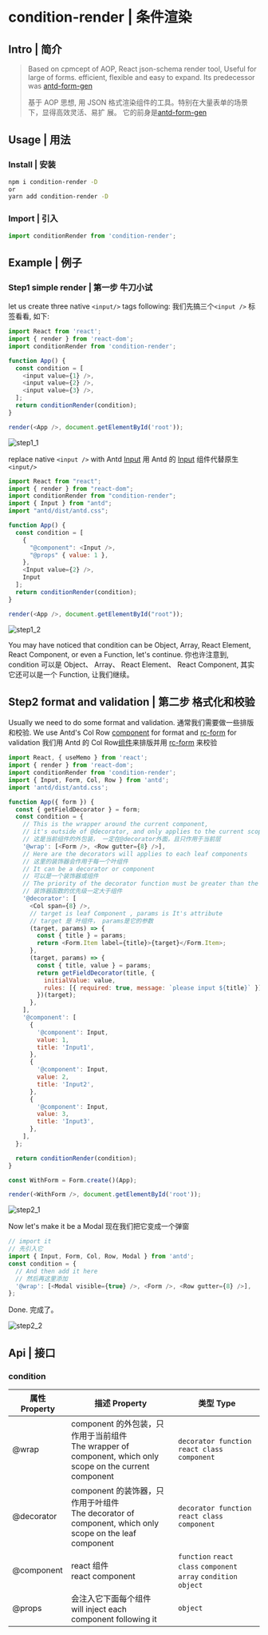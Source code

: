 # condition-render | 条件渲染

## Intro | 简介

> Based on cpmcept of AOP, React json-schema render tool, Useful for large of
> forms. efficient, flexible and easy to expand.
> Its predecessor was [antd-form-gen](https://www.npmjs.com/package/antd-form-gen)
>
> 基于 AOP 思想, 用 JSON 格式渲染组件的工具。特别在大量表单的场景下，显得高效灵活、易扩
> 展。
> 它的前身是[antd-form-gen](https://www.npmjs.com/package/antd-form-gen)

## Usage | 用法

### Install | 安装

```bash
npm i condition-render -D
or
yarn add condition-render -D
```

### Import | 引入

```javascript
import conditionRender from 'condition-render';
```

## Example | 例子

### Step1 simple render | 第一步 牛刀小试

let us create three native `<input/>` tags following:
我们先搞三个`<input />` 标签看看, 如下:

```js
import React from 'react';
import { render } from 'react-dom';
import conditionRender from 'condition-render';

function App() {
  const condition = [
    <input value={1} />,
    <input value={2} />,
    <input value={3} />,
  ];
  return conditionRender(condition);
}

render(<App />, document.getElementById('root'));
```

![step1_1](./examples/doc/assets/step1_1.jpg)

replace native `<input />` with Antd [Input][input]
用 Antd 的 [Input][input-cn] 组件代替原生`<input/>`

```js
import React from "react";
import { render } from "react-dom";
import conditionRender from "condition-render";
import { Input } from "antd";
import "antd/dist/antd.css";

function App() {
  const condition = [
    {
      "@component": <Input />,
      "@props" { value: 1 },
    },
    <Input value={2} />,
    Input
  ];
  return conditionRender(condition);
}

render(<App />, document.getElementById("root"));
```

![step1_2](./examples/doc/assets/step1_2.jpg)

You may have noticed that condition can be Object, Array, React Element,
React Component, or even a Function, let's continue.
你也许注意到, condition 可以是 Object、 Array、 React Element、 React Component,
其实它还可以是一个 Function, 让我们继续。

## Step2 format and validation | 第二步 格式化和校验

Usually we need to do some format and validation.
通常我们需要做一些排版和校验.
We use Antd's Col Row [component][grid] for format and [rc-form][rc-form] for validation
我们用 Antd 的 Col Row[组件][grid-cn]来排版并用 [rc-form][rc-form] 来校验

```js
import React, { useMemo } from 'react';
import { render } from 'react-dom';
import conditionRender from 'condition-render';
import { Input, Form, Col, Row } from 'antd';
import 'antd/dist/antd.css';

function App({ form }) {
  const { getFieldDecorator } = form;
  const condition = {
    // This is the wrapper around the current component,
    // it's outside of @decorator, and only applies to the current scope
    // 这是当前组件的外包装， 一定在@decorator外面，且只作用于当前层
    '@wrap': [<Form />, <Row gutter={8} />],
    // Here are the decorators will applies to each leaf components
    // 这里的装饰器会作用于每一个叶组件
    // It can be a decorator or component
    // 可以是一个装饰器或组件
    // The priority of the decorator function must be greater than the component
    // 装饰器函数的优先级一定大于组件
    '@decorator': [
      <Col span={8} />,
      // target is leaf Component , params is It's attribute
      // target 是 叶组件， params是它的参数
      (target, params) => {
        const { title } = params;
        return <Form.Item label={title}>{target}</Form.Item>;
      },
      (target, params) => {
        const { title, value } = params;
        return getFieldDecorator(title, {
          initialValue: value,
          rules: [{ required: true, message: `please input ${title}` }],
        })(target);
      },
    ],
    '@component': [
      {
        '@component': Input,
        value: 1,
        title: 'Input1',
      },
      {
        '@component': Input,
        value: 2,
        title: 'Input2',
      },
      {
        '@component': Input,
        value: 3,
        title: 'Input3',
      },
    ],
  };

  return conditionRender(condition);
}

const WithForm = Form.create()(App);

render(<WithForm />, document.getElementById('root'));
```

![step2_1](./examples/doc/assets/step2_1.jpg)

Now let's make it be a Modal
现在我们把它变成一个弹窗

```js
// import it
// 先引入它
import { Input, Form, Col, Row, Modal } from 'antd';
const condition = {
  // And then add it here
  // 然后再这里添加
  '@wrap': [<Modal visible={true} />, <Form />, <Row gutter={8} />],
};
```

Done.
完成了。

![step2_2](./examples/doc/assets/step2_2.jpg)

## Api | 接口

### condition

| 属性 Property | 描述 Property                                                                                                | 类型 Type                                                       |
| ------------- | ------------------------------------------------------------------------------------------------------------ | --------------------------------------------------------------- |
| @wrap         | component 的外包装，只作用于当前组件<br/>The wrapper of component, which only scope on the current component | `decorator function` `react class` `component`                  |
| @decorator    | component 的装饰器，只作用于叶组件<br/>The decorator of component, which only scope on the leaf component    | `decorator function` `react class` `component`                  |
| @component    | react 组件<br/>react component                                                                               | `function` `react class` `component` `array` `condition object` |
| @props        | 会注入它下面每个组件<br/>will inject each component following it                                             | `object`                                                        |

[rc-form]: https://www.npmjs.com/package/rc-form
[grid-cn]: https://ant.design/components/grid-cn/
[grid]: https://ant.design/components/grid/
[input-cn]: https://ant.design/components/input-cn/
[input]: https://ant.design/components/input/
[antd]: https://ant.design/
[antd-cn]: https://ant.design/index-cn
